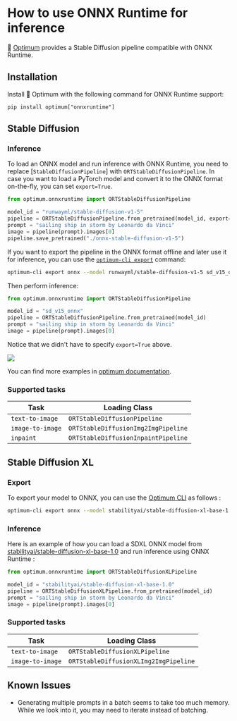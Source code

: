 <!--Copyright 2023 The HuggingFace Team. All rights reserved.

Licensed under the Apache License, Version 2.0 (the "License"); you may not use this file except in compliance with
the License. You may obtain a copy of the License at

http://www.apache.org/licenses/LICENSE-2.0

Unless required by applicable law or agreed to in writing, software distributed under the License is distributed on
an "AS IS" BASIS, WITHOUT WARRANTIES OR CONDITIONS OF ANY KIND, either express or implied. See the License for the
specific language governing permissions and limitations under the License.
-->


# How to use ONNX Runtime for inference

🤗 [Optimum](https://github.com/huggingface/optimum) provides a Stable Diffusion pipeline compatible with ONNX Runtime. 

## Installation

Install 🤗 Optimum with the following command for ONNX Runtime support:

```
pip install optimum["onnxruntime"]
```

## Stable Diffusion

### Inference

To load an ONNX model and run inference with ONNX Runtime, you need to replace [`StableDiffusionPipeline`] with `ORTStableDiffusionPipeline`. In case you want to load a PyTorch model and convert it to the ONNX format on-the-fly, you can set `export=True`.

```python
from optimum.onnxruntime import ORTStableDiffusionPipeline

model_id = "runwayml/stable-diffusion-v1-5"
pipeline = ORTStableDiffusionPipeline.from_pretrained(model_id, export=True)
prompt = "sailing ship in storm by Leonardo da Vinci"
image = pipeline(prompt).images[0]
pipeline.save_pretrained("./onnx-stable-diffusion-v1-5")
```

If you want to export the pipeline in the ONNX format offline and later use it for inference,
you can use the [`optimum-cli export`](https://huggingface.co/docs/optimum/main/en/exporters/onnx/usage_guides/export_a_model#exporting-a-model-to-onnx-using-the-cli) command: 

```bash
optimum-cli export onnx --model runwayml/stable-diffusion-v1-5 sd_v15_onnx/
```

Then perform inference:

```python 
from optimum.onnxruntime import ORTStableDiffusionPipeline

model_id = "sd_v15_onnx"
pipeline = ORTStableDiffusionPipeline.from_pretrained(model_id)
prompt = "sailing ship in storm by Leonardo da Vinci"
image = pipeline(prompt).images[0]
```

Notice that we didn't have to specify `export=True` above.

<div class="flex justify-center">
    <img src="https://huggingface.co/datasets/optimum/documentation-images/resolve/main/onnxruntime/stable_diffusion_v1_5_ort_sail_boat.png">
</div>

You can find more examples in [optimum documentation](https://huggingface.co/docs/optimum/).


### Supported tasks

| Task                                 | Loading Class                        |
|--------------------------------------|--------------------------------------|
| `text-to-image`                      | `ORTStableDiffusionPipeline`         |
| `image-to-image`                     | `ORTStableDiffusionImg2ImgPipeline`  |
| `inpaint`                            | `ORTStableDiffusionInpaintPipeline`  |

## Stable Diffusion XL

### Export

To export your model to ONNX, you can use the [Optimum CLI](https://huggingface.co/docs/optimum/main/en/exporters/onnx/usage_guides/export_a_model#exporting-a-model-to-onnx-using-the-cli) as follows :

```bash
optimum-cli export onnx --model stabilityai/stable-diffusion-xl-base-1.0 --task stable-diffusion-xl sd_xl_onnx/
```

### Inference

Here is an example of how you can load a SDXL ONNX model from [stabilityai/stable-diffusion-xl-base-1.0](https://huggingface.co/stabilityai/stable-diffusion-xl-base-1.0) and run inference using ONNX Runtime :

```python
from optimum.onnxruntime import ORTStableDiffusionXLPipeline

model_id = "stabilityai/stable-diffusion-xl-base-1.0"
pipeline = ORTStableDiffusionXLPipeline.from_pretrained(model_id)
prompt = "sailing ship in storm by Leonardo da Vinci"
image = pipeline(prompt).images[0]
```

### Supported tasks

| Task                                 | Loading Class                        |
|--------------------------------------|--------------------------------------|
| `text-to-image`                      | `ORTStableDiffusionXLPipeline`       |
| `image-to-image`                     | `ORTStableDiffusionXLImg2ImgPipeline`|

## Known Issues

- Generating multiple prompts in a batch seems to take too much memory. While we look into it, you may need to iterate instead of batching.
